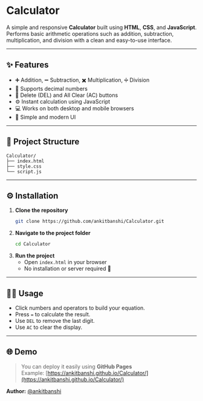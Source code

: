 # Calculator

A simple and responsive **Calculator** built using **HTML**, **CSS**, and **JavaScript**.  
Performs basic arithmetic operations such as addition, subtraction, multiplication, and division with a clean and easy-to-use interface.

---

## ✨ Features
- ➕ Addition, ➖ Subtraction, ✖️ Multiplication, ➗ Division  
- 🔢 Supports decimal numbers  
- 🔄 Delete (DEL) and All Clear (AC) buttons  
- ⚙️ Instant calculation using JavaScript  
- 💻 Works on both desktop and mobile browsers  
- 🎨 Simple and modern UI  

---

## 📂 Project Structure
```
Calculator/
├── index.html
├── style.css
└── script.js
```

---

## ⚙️ Installation
1. **Clone the repository**
   ```bash
   git clone https://github.com/ankitbanshi/Calculator.git
   ```
2. **Navigate to the project folder**
   ```bash
   cd Calculator
   ```
3. **Run the project**
   - Open `index.html` in your browser  
   - No installation or server required 🚀

---

## 🧑‍💻 Usage
- Click numbers and operators to build your equation.  
- Press `=` to calculate the result.  
- Use `DEL` to remove the last digit.  
- Use `AC` to clear the display.  

---

## 🌐 Demo
> You can deploy it easily using **GitHub Pages**  
> Example: [https://ankitbanshi.github.io/Calculator/](https://ankitbanshi.github.io/Calculator/)


**Author:** [@ankitbanshi](https://github.com/ankitbanshi)
